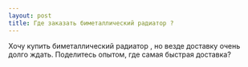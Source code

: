 ```yaml
---
layout: post 
title: Где заказать биметаллический радиатор ? 
--- 
```

Хочу купить биметаллический радиатор , но везде доставку очень долго ждать. Поделитесь опытом, где самая быстрая доставка?